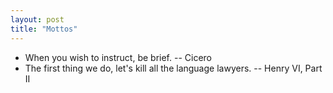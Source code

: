 ```yaml
---
layout: post
title: "Mottos"
---
```


* When you wish to instruct, be brief. -- Cicero
* The first thing we do, let's kill all the language lawyers. -- Henry VI, Part II


